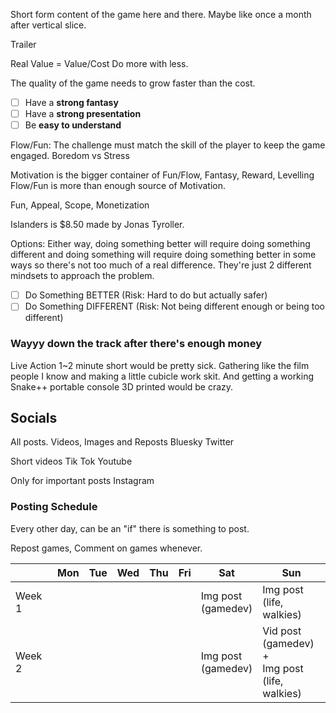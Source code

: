 
Short form content of the game here and there. Maybe like once a month after vertical slice.

Trailer

Real Value = Value/Cost
Do more with less. 

The quality of the game needs to grow faster than the cost.

- [ ] Have a **strong fantasy**
- [ ] Have a **strong presentation**
- [ ] Be **easy to understand**

Flow/Fun: The challenge must match the skill of the player to keep the game engaged. Boredom vs Stress

Motivation is the bigger container of Fun/Flow, Fantasy, Reward, Levelling
Flow/Fun is more than enough source of Motivation.

Fun, Appeal, Scope, Monetization

Islanders is $8.50 made by Jonas Tyroller.

Options: 
Either way, doing something better will require doing something different and doing something will require doing something better in some ways so there's not too much of a real difference. They're just 2 different mindsets to approach the problem.
- [ ] Do Something BETTER (Risk: Hard to do but actually safer)
- [ ] Do Something DIFFERENT (Risk: Not being different enough or being too different)

### Wayyy down the track after there's enough money

Live Action 1~2 minute short would be pretty sick. Gathering like the film people I know and making a little cubicle work skit. And getting a working Snake++ portable console 3D printed would be crazy. 


## Socials

All posts. Videos, Images and Reposts
Bluesky
Twitter

Short videos
Tik Tok
Youtube

Only for important posts
Instagram

### Posting Schedule

Every other day, can be an "if" there is something to post.

Repost games, Comment on games whenever.

|        | Mon | Tue | Wed | Thu | Fri | Sat                   | Sun                                                       |
| ------ | --- | --- | --- | --- | --- | --------------------- | --------------------------------------------------------- |
| Week 1 |     |     |     |     |     | Img post<br>(gamedev) | Img post<br>(life, walkies)                               |
| Week 2 |     |     |     |     |     | Img post<br>(gamedev) | Vid post<br>(gamedev)<br>+<br>Img post<br>(life, walkies) |
